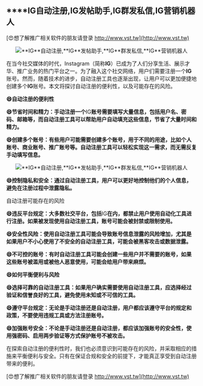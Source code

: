 ## ****IG**自动注册,**IG**发帖助手,**IG**群发私信,**IG**营销机器人**

[😍想了解推广相关软件的朋友请登录 http://www.vst.tw](http://www.vst.tw)

 <center><img src="https://vst.tw/MP4/tuiguang/png/0.png" alt="**IG**自动注册,**IG**发帖助手,**IG**群发私信,**IG**营销机器人"></center>

在当今社交媒体的时代，Instagram（简称**IG**）已成为了人们分享生活、展示才华、推广业务的热门平台之一。为了融入这个社交网络，用户们需要注册一个**IG**账号。然而，随着技术的进步，自动注册工具也逐渐出现，让用户可以更加便捷地创建多个**IG**账号。本文将探讨自动注册的便利性，以及可能存在的风险。

**😄自动注册的便利性**

**😄节省时间和精力：手动注册一个**IG**账号需要填写大量信息，包括用户名、密码、邮箱等，而自动注册工具可以帮助用户自动填充这些信息，节省了大量时间和精力。**

**😄创建多个账号：有些用户可能需要创建多个账号，用于不同的用途，比如个人账号、商业账号、推广账号等。自动注册工具可以轻松实现这一需求，而无需反复手动填写信息。**

 <center><img src="https://vst.tw/MP4/tuiguang/png/3.png" alt="**IG**自动注册,**IG**发帖助手,**IG**群发私信,**IG**营销机器人"></center>

**😄控制隐私和安全：通过自动注册工具，用户可以更好地控制他们的个人信息，避免在注册过程中泄露隐私。**

自动注册可能存在的风险

**😄违反平台规定：大多数社交平台，包括**IG**在内，都禁止用户使用自动化工具进行注册。如果被发现使用自动注册工具，账号可能会被封禁或限制使用。**

**😄安全性风险：使用自动注册工具可能会导致账号信息泄露的风险增加，尤其是如果用户不小心使用了不安全的自动注册工具，可能会被黑客攻击或数据泄露。**

**😄不可控的账号：有时自动注册工具可能会创建一些用户并不需要的账号，如果这些账号被滥用或被他人恶意使用，可能会给用户带来麻烦。**

**😄如何平衡便利与风险**

**😄选择可靠的自动注册工具：如果用户确实需要使用自动注册工具，应选择经过验证和信誉良好的工具，避免使用未知或不可信的工具。**

**😄遵守平台规定：无论是手动注册还是自动注册，用户都应该遵守平台的规定和政策，不要使用违规工具或方法注册账号。**

**😄加强账号安全：不论是手动注册还是自动注册，都应该加强账号的安全性，使用强密码、启用两步验证等方式保护账号不被攻击。**

在探索自动注册的便利性时，我们也必须意识到可能存在的风险，并采取相应的措施来平衡便利与安全。只有在保证合规和安全的前提下，才能真正享受到自动注册带来的便利。

[😍想了解推广相关软件的朋友请登录 http://www.vst.tw](http://www.vst.tw)



